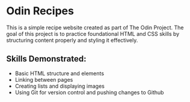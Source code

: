 # Odin Recipes

This is a simple recipe website created as part of The Odin Project. The goal of this project is to practice foundational HTML and CSS skills by structuring content properly and styling it effectively.

## Skills Demonstrated:

- Basic HTML structure and elements
- Linking between pages
- Creating lists and displaying images
- Using Git for version control and pushing changes to Github
